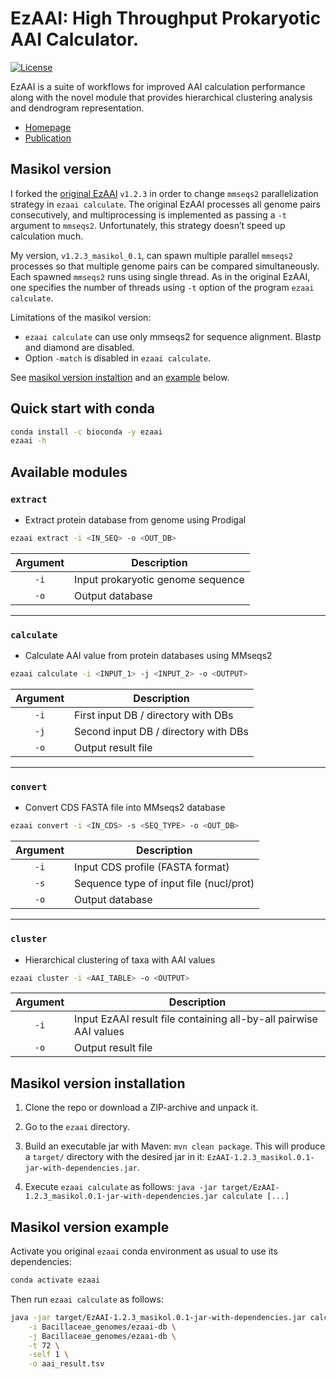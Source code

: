 # EzAAI: High Throughput Prokaryotic AAI Calculator.

[![License](https://img.shields.io/github/license/endixk/ezaai)](https://github.com/endixk/ezaai/blob/main/LICENSE.md)

EzAAI is a suite of workflows for improved AAI calculation performance along with the novel module that provides hierarchical clustering analysis and dendrogram representation.

 * [Homepage](http://leb.snu.ac.kr/ezaai)
 * [Publication](https://doi.org/10.1007/s12275-021-1154-0)

## Masikol version

I forked the [original EzAAI](https://github.com/endixk/ezaai) `v1.2.3` in order to change `mmseqs2` parallelization strategy in `ezaai calculate`. The original EzAAI processes all genome pairs consecutively, and multiprocessing is implemented as passing a `-t` argument to `mmseqs2`. Unfortunately, this strategy doesn’t speed up calculation much.

My version, `v1.2.3_masikol_0.1`, can spawn multiple parallel `mmseqs2` processes so that multiple genome pairs can be compared simultaneously. Each spawned `mmseqs2` runs using single thread. As in the original EzAAI, one specifies the number of threads using `-t` option of the program `ezaai calculate`.

Limitations of the masikol version:

- `ezaai calculate` can use only mmseqs2 for sequence alignment. Blastp and diamond are disabled.
- Option `-match` is disabled in `ezaai calculate`.

See [masikol version instaltion](#masikol-version-installation) and an [example](#masikol-version-example) below.

## Quick start with conda

~~~bash
conda install -c bioconda -y ezaai
ezaai -h
~~~

## Available modules
### `extract`
 * Extract protein database from genome using Prodigal

~~~bash
ezaai extract -i <IN_SEQ> -o <OUT_DB>
~~~

|Argument|Description|
|:-:|-----------------|
|`-i`|Input prokaryotic genome sequence|
|`-o`|Output database|

---

### `calculate`	
 * Calculate AAI value from protein databases using MMseqs2

~~~bash
ezaai calculate -i <INPUT_1> -j <INPUT_2> -o <OUTPUT>
~~~

|Argument|Description|
|:-:|-----------------|
|`-i`|First input DB / directory with DBs|
|`-j`|Second input DB / directory with DBs|
|`-o`|Output result file|

---

### `convert`	
 * Convert CDS FASTA file into MMseqs2 database

~~~bash
ezaai convert -i <IN_CDS> -s <SEQ_TYPE> -o <OUT_DB>
~~~

|Argument|Description|
|:-:|-----------------|
|`-i`|Input CDS profile (FASTA format)|
|`-s`|Sequence type of input file (nucl/prot)|
|`-o`|Output database|

---

### `cluster`
 * Hierarchical clustering of taxa with AAI values

~~~bash
ezaai cluster -i <AAI_TABLE> -o <OUTPUT>
~~~

|Argument|Description|
|:-:|-----------------|
|`-i`|Input EzAAI result file containing all-by-all pairwise AAI values|
|`-o`|Output result file|


## Masikol version installation

1. Clone the repo or download a ZIP-archive and unpack it.

2. Go to the `ezaai` directory.

3. Build an executable jar with Maven: `mvn clean package`. This will produce a `target/` directory with the desired jar in it: `EzAAI-1.2.3_masikol.0.1-jar-with-dependencies.jar`.

4. Execute `ezaai calculate` as follows: `java -jar target/EzAAI-1.2.3_masikol.0.1-jar-with-dependencies.jar calculate [...]`

## Masikol version example

Activate you original `ezaai` conda environment as usual to use its dependencies:

```bash
conda activate ezaai
```
Then run `ezaai calculate` as follows:

```bash
java -jar target/EzAAI-1.2.3_masikol.0.1-jar-with-dependencies.jar calculate \
    -i Bacillaceae_genomes/ezaai-db \
    -j Bacillaceae_genomes/ezaai-db \
    -t 72 \
    -self 1 \
    -o aai_result.tsv
```
